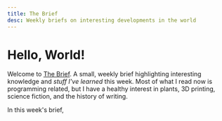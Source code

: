 ```yaml
---
title: The Brief
desc: Weekly briefs on interesting developments in the world
---
```


# Hello, World!

Welcome to [The Brief](https://thebrief.wtf/). A small, weekly brief highlighting interesting knowledge and *stuff I've learned* this week. Most of what I read now is programming related, but I have a healthy interest in plants, 3D printing, science fiction, and the history of writing.

In this week's brief, 